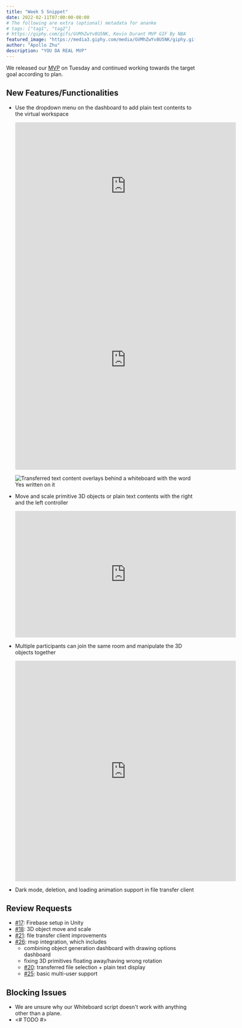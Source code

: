 ```yaml
---
title: "Week 5 Snippet"
date: 2022-02-11T07:00:00-08:00
# The following are extra (optional) metadata for ananke
# tags: ["tag1", "tag2"]
# https://giphy.com/gifs/GVMhZwYv8U5NK, Kevin Durant MVP GIF By NBA
featured_image: "https://media3.giphy.com/media/GVMhZwYv8U5NK/giphy.gif"
author: "Apollo Zhu"
description: "YOU DA REAL MVP"
---
```


We released our [MVP](https://github.com/UWRealityLab/xrcapstone22wi-team8/releases/tag/mvp-rc.2) on Tuesday and continued working towards the target goal according to plan.

<!--more-->

## New Features/Functionalities

- Use the dropdown menu on the dashboard to add plain text contents to the virtual workspace 
  <iframe width="589" height="339" src="https://www.youtube-nocookie.com/embed/Vcnx7S1Zh74?start=2" title="Boardless - File Transfer Client" frameborder="0" allow="accelerometer; autoplay; clipboard-write; encrypted-media; gyroscope; picture-in-picture" allowfullscreen></iframe>

  <iframe width="589" height="589" src="https://www.youtube-nocookie.com/embed/16W1N3Jn1Bk" title="Boardless - File Dropdown" frameborder="0" allow="accelerometer; autoplay; clipboard-write; encrypted-media; gyroscope; picture-in-picture" allowfullscreen></iframe>

  ![Transferred text content overlays behind a whiteboard with the word Yes written on it](../../images/week5/draw-on-file.png)
- Move and scale primitive 3D objects or plain text contents with the right and the left controller
  <iframe width="589" height="338" src="https://www.youtube-nocookie.com/embed/yyZRPcLZ9qE" title="Boardless - 2D Brush & 3D Shape Generation" frameborder="0" allow="accelerometer; autoplay; clipboard-write; encrypted-media; gyroscope; picture-in-picture" allowfullscreen></iframe>
- Multiple participants can join the same room and manipulate the 3D objects together
  <iframe width="589" height="589" src="https://www.youtube-nocookie.com/embed/1c-GHKjepkY" title="Boardless - Multi-user Object Move & Scale" frameborder="0" allow="accelerometer; autoplay; clipboard-write; encrypted-media; gyroscope; picture-in-picture" allowfullscreen></iframe>
- Dark mode, deletion, and loading animation support in file transfer client

## Review Requests

- [#17](https://github.com/UWRealityLab/xrcapstone22wi-team8/pull/17): Firebase setup in Unity
- [#18](https://github.com/UWRealityLab/xrcapstone22wi-team8/pull/18): 3D object move and scale
- [#21](https://github.com/UWRealityLab/xrcapstone22wi-team8/pull/21): file transfer client improvements
- [#26](https://github.com/UWRealityLab/xrcapstone22wi-team8/pull/26): mvp integration, which includes
  - combining object generation dashboard with drawing options dashboard
  - fixing 3D primitives floating away/having wrong rotation
  - [#20](https://github.com/UWRealityLab/xrcapstone22wi-team8/pull/20): transferred file selection + plain text display
  - [#25](https://github.com/UWRealityLab/xrcapstone22wi-team8/pull/25): basic multi-user support

## Blocking Issues

- We are unsure why our Whiteboard script doesn't work with anything other than a plane.
- <# TODO #>
